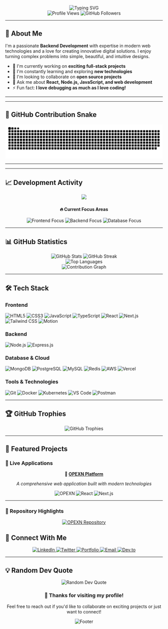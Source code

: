 <div align="center">
  <img src="https://readme-typing-svg.herokuapp.com?font=Fira+Code&size=30&duration=3000&pause=1000&color=2F81F7&center=true&vCenter=true&width=700&lines=Hi+there!+I'm+Sanjeev+%F0%9F%91%8B;Full-Stack+Web+Developer;Building+Amazing+Digital+Experiences" alt="Typing SVG" />
</div>

<div align="center">
  <img src="https://komarev.com/ghpvc/?username=sanjeev0303&label=Profile%20views&color=0e75b6&style=flat" alt="Profile Views" />
  <img src="https://img.shields.io/github/followers/sanjeev0303?label=Followers&style=social" alt="GitHub Followers" />
</div>

---

## 🚀 About Me

I'm a passionate **Backend Development** with expertise in modern web technologies and a love for creating innovative digital solutions. I enjoy turning complex problems into simple, beautiful, and intuitive designs.

- 🔭 I'm currently working on **exciting full-stack projects**
- 🌱 I'm constantly learning and exploring **new technologies**
- 👯 I'm looking to collaborate on **open source projects**
- 💬 Ask me about **React, Node.js, JavaScript, and web development**
- ⚡ Fun fact: **I love debugging as much as I love coding!**

---

---

## 🐍 GitHub Contribution Snake

<div align="center">
  <picture>
    <source media="(prefers-color-scheme: dark)" srcset="https://github.com/shivajee98/shivajee98/blob/output/github-snake-dark.svg">
    <source media="(prefers-color-scheme: light)" srcset="https://github.com/shivajee98/shivajee98/blob/output/github-snake-light.svg">
    <img alt="github contribution grid snake animation" src="https://github.com/shivajee98/shivajee98/blob/output/github-snake-dark.svg">
  </picture>
</div>

---
---

## 📈 Development Activity

<div align="center">
  <img src="https://github-readme-streak-stats-eta-bice.vercel.app?user=shivajee98&theme=blue-navy&fire=#EB5454FF)](https://git.io/streak-stats" />
</div>

<div align="center">
  <h4>🔥 Current Focus Areas</h4>
  <img src="https://img.shields.io/badge/Frontend-React%20%7C%20Next.js-blue?style=for-the-badge" alt="Frontend Focus" />
  <img src="https://img.shields.io/badge/Backend-Node.js%20%7C%20Express-green?style=for-the-badge" alt="Backend Focus" />
  <img src="https://img.shields.io/badge/Database-MongoDB%20%7C%20PostgreSQL-orange?style=for-the-badge" alt="Database Focus" />
</div>

---

## 📊 GitHub Statistics

<div align="center">
  <img src="https://github-readme-stats.vercel.app/api?username=shivajee98&show_icons=true&theme=tokyonight&hide_border=true&count_private=true" alt="GitHub Stats" height="165" />
  <img src="https://github-readme-streak-stats.herokuapp.com/?user=shivajee98&theme=tokyonight&hide_border=true" alt="GitHub Streak" height="165" />
</div>

<div align="center">
  <img src="https://github-readme-stats.vercel.app/api/top-langs/?username=shivajee98&layout=compact&theme=tokyonight&hide_border=true&langs_count=8" alt="Top Languages" />
</div>

<div align="center">
  <img src="https://github-readme-activity-graph.vercel.app/graph?username=shivajee98&theme=tokyo-night&hide_border=true&area=true" alt="Contribution Graph" />
</div>

---

## 🛠️ Tech Stack

### Frontend
<div align="left">
  <img src="https://img.shields.io/badge/HTML5-E34F26?style=for-the-badge&logo=html5&logoColor=white" alt="HTML5" />
  <img src="https://img.shields.io/badge/CSS3-1572B6?style=for-the-badge&logo=css3&logoColor=white" alt="CSS3" />
  <img src="https://img.shields.io/badge/JavaScript-F7DF1E?style=for-the-badge&logo=javascript&logoColor=black" alt="JavaScript" />
  <img src="https://img.shields.io/badge/TypeScript-007ACC?style=for-the-badge&logo=typescript&logoColor=white" alt="TypeScript" />
  <img src="https://img.shields.io/badge/React-20232A?style=for-the-badge&logo=react&logoColor=61DAFB" alt="React" />
  <img src="https://img.shields.io/badge/Next.js-000000?style=for-the-badge&logo=next.js&logoColor=white" alt="Next.js" />
  <img src="https://img.shields.io/badge/Tailwind_CSS-38B2AC?style=for-the-badge&logo=tailwind-css&logoColor=white" alt="Tailwind CSS" />
   <img src="https://img.shields.io/badge/Motion-38B2AC?style=for-the-badge&logo=motion&logoColor=white" alt="Motion" />
</div>

### Backend
<div align="left">
  <img src="https://img.shields.io/badge/Node.js-43853D?style=for-the-badge&logo=node.js&logoColor=white" alt="Node.js" />
  <img src="https://img.shields.io/badge/Express.js-404D59?style=for-the-badge&logo=express&logoColor=white" alt="Express.js" />
</div>

### Database & Cloud
<div align="left">
  <img src="https://img.shields.io/badge/MongoDB-4EA94B?style=for-the-badge&logo=mongodb&logoColor=white" alt="MongoDB" />
  <img src="https://img.shields.io/badge/PostgreSQL-316192?style=for-the-badge&logo=postgresql&logoColor=white" alt="PostgreSQL" />
  <img src="https://img.shields.io/badge/MySQL-00000F?style=for-the-badge&logo=mysql&logoColor=white" alt="MySQL" />
  <img src="https://img.shields.io/badge/Redis-DC382D?style=for-the-badge&logo=redis&logoColor=white" alt="Redis" />
  <img src="https://img.shields.io/badge/Amazon_AWS-232F3E?style=for-the-badge&logo=amazon-aws&logoColor=white" alt="AWS" />
  <img src="https://img.shields.io/badge/Vercel-000000?style=for-the-badge&logo=vercel&logoColor=white" alt="Vercel" />
</div>

### Tools & Technologies
<div align="left">
  <img src="https://img.shields.io/badge/Git-F05032?style=for-the-badge&logo=git&logoColor=white" alt="Git" />
  <img src="https://img.shields.io/badge/Docker-2496ED?style=for-the-badge&logo=docker&logoColor=white" alt="Docker" />
  <img src="https://img.shields.io/badge/Kubernetes-326CE5?style=for-the-badge&logo=kubernetes&logoColor=white" alt="Kubernetes" />
  <img src="https://img.shields.io/badge/VS_Code-007ACC?style=for-the-badge&logo=visual-studio-code&logoColor=white" alt="VS Code" />
  <img src="https://img.shields.io/badge/Postman-FF6C37?style=for-the-badge&logo=postman&logoColor=white" alt="Postman" />
</div>

---

## 🏆 GitHub Trophies

<div align="center">
  <img src="https://github-profile-trophy.vercel.app/?username=shivajee98&theme=tokyonight&no-frame=true&no-bg=false&margin-w=4&row=1" alt="GitHub Trophies" />
</div>

---

## 🚀 Featured Projects

### 🌟 Live Applications

<div align="center">
  
  **🔗 [OPEXN Platform](https://opexn.com)**
  
  *A comprehensive web application built with modern technologies*
  
  ![OPEXN](https://img.shields.io/badge/Live-OPEXN-success?style=for-the-badge&logo=vercel)
  ![React](https://img.shields.io/badge/React-20232A?style=for-the-badge&logo=react&logoColor=61DAFB)
  ![Next.js](https://img.shields.io/badge/Next.js-000000?style=for-the-badge&logo=next.js&logoColor=white)
  
  ---
  
</div>

### 📂 Repository Highlights

<div align="center">
  <a href="https://github.com/shivajee98">
    <img src="https://github-readme-stats.vercel.app/api/pin/?username=shivajee98&repo=opexn&theme=tokyonight&hide_border=true" alt="OPEXN Repository" />
  </a>
</div>



## 🤝 Connect With Me

<div align="center">
  <a href="https://linkedin.com/in/shivajee98" target="_blank">
    <img src="https://img.shields.io/badge/LinkedIn-0077B5?style=for-the-badge&logo=linkedin&logoColor=white" alt="LinkedIn" />
  </a>
  <a href="https://twitter.com/shivajee98" target="_blank">
    <img src="https://img.shields.io/badge/Twitter-1DA1F2?style=for-the-badge&logo=twitter&logoColor=white" alt="Twitter" />
  </a>
  <a href="https://shivajee.dev" target="_blank">
    <img src="https://img.shields.io/badge/Portfolio-FF5722?style=for-the-badge&logo=google-chrome&logoColor=white" alt="Portfolio" />
  </a>
  <a href="mailto:ultimateintimater@gmail.com">
    <img src="https://img.shields.io/badge/Email-D14836?style=for-the-badge&logo=gmail&logoColor=white" alt="Email" />
  </a>
  <a href="https://dev.to/shivajee98" target="_blank">
    <img src="https://img.shields.io/badge/Dev.to-0A0A0A?style=for-the-badge&logo=dev.to&logoColor=white" alt="Dev.to" />
  </a>
</div>

---

## 💡 Random Dev Quote

<div align="center">
  <img src="https://quotes-github-readme.vercel.app/api?type=horizontal&theme=tokyonight" alt="Random Dev Quote" />
</div>


<div align="center">
  <h3>💖 Thanks for visiting my profile!</h3>
  <p>Feel free to reach out if you'd like to collaborate on exciting projects or just want to connect!</p>
  
  <img src="https://capsule-render.vercel.app/api?type=waving&color=gradient&height=100&section=footer" alt="Footer" />
</div>


